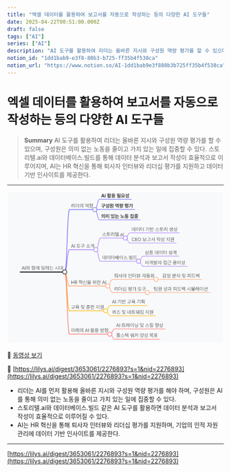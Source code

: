 ```yaml
---
title: "엑셀 데이터를 활용하여 보고서를 자동으로 작성하는 등의 다양한 AI 도구들"
date: 2025-04-22T00:51:00.000Z
draft: false
tags: ["AI"]
series: ["AI"]
description: "AI 도구를 활용하여 리더는 올바른 지시와 구성원 역량 평가를 할 수 있으며, 구성원은 의미 없는 노동을 줄이고 가치 있는 일에 집중할 수 있다. 스토리텔.ai와 데이터베이스.빌드를 통해 데이터 분석과 보고서 작성이 효율적으로 이루어지며, AI는 HR 혁신을 통해 퇴사자 인터뷰와 리더십 평가를 지원하고 데이터 기반 인사이트를 제공한다."
notion_id: "1dd1bab9-e3f8-80b3-b725-ff35b4f538ca"
notion_url: "https://www.notion.so/AI-1dd1bab9e3f880b3b725ff35b4f538ca"
---
```


# 엑셀 데이터를 활용하여 보고서를 자동으로 작성하는 등의 다양한 AI 도구들

> **Summary**
> AI 도구를 활용하여 리더는 올바른 지시와 구성원 역량 평가를 할 수 있으며, 구성원은 의미 없는 노동을 줄이고 가치 있는 일에 집중할 수 있다. 스토리텔.ai와 데이터베이스.빌드를 통해 데이터 분석과 보고서 작성이 효율적으로 이루어지며, AI는 HR 혁신을 통해 퇴사자 인터뷰와 리더십 평가를 지원하고 데이터 기반 인사이트를 제공한다.

---

![Image](image_433f70a5df96.png)

🎥 [동영상 보기](https://youtu.be/6IsYJy3ussQ?si=ZI2lNzclluvAmaur)

🔗 [https://lilys.ai/digest/3653061/2276893?s=1&nid=2276893](https://lilys.ai/digest/3653061/2276893?s=1&nid=2276893)

- 리더는 AI를 먼저 활용해 올바른 지시와 구성원 역량 평가를 해야 하며, 구성원은 AI를 통해 의미 없는 노동을 줄이고 가치 있는 일에 집중할 수 있다.
- 스토리텔.ai와 데이터베이스.빌드 같은 AI 도구를 활용하면 데이터 분석과 보고서 작성이 효율적으로 이루어질 수 있다.
- AI는 HR 혁신을 통해 퇴사자 인터뷰와 리더십 평가를 지원하며, 기업의 인적 자원 관리에 데이터 기반 인사이트를 제공한다.
---

[https://lilys.ai/digest/3653061/2276893?s=1&nid=2276893](https://lilys.ai/digest/3653061/2276893?s=1&nid=2276893)

